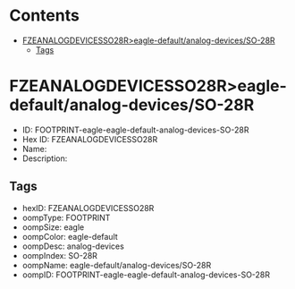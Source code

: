 



Contents
========

* [FZEANALOGDEVICESSO28R>eagle-default/analog-devices/SO-28R](#fzeanalogdevicesso28reagle-defaultanalog-devicesso-28r)
	* [Tags](#tags)

# FZEANALOGDEVICESSO28R>eagle-default/analog-devices/SO-28R

- ID: FOOTPRINT-eagle-eagle-default-analog-devices-SO-28R
- Hex ID: FZEANALOGDEVICESSO28R
- Name: 
- Description: 

## Tags

- hexID: FZEANALOGDEVICESSO28R
- oompType: FOOTPRINT
- oompSize: eagle
- oompColor: eagle-default
- oompDesc: analog-devices
- oompIndex: SO-28R
- oompName: eagle-default/analog-devices/SO-28R
- oompID: FOOTPRINT-eagle-eagle-default-analog-devices-SO-28R
